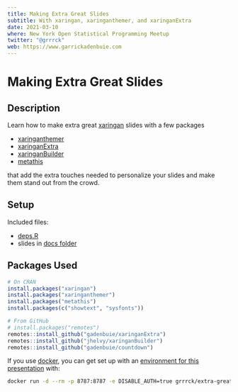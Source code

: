 ```yaml
---
title: Making Extra Great Slides
subtitle: With xaringan, xaringanthemer, and xaringanExtra
date: 2021-03-10
where: New York Open Statistical Programming Meetup
twitter: "@grrrck"
web: https://www.garrickadenbuie.com
---
```


[xaringan]: https://slides.yihui.org/xaringan/
[xaringanthemer]: https://pkg.garrickadenbuie.com/xaringanthemer
[xaringanExtra]: https://pkg.garrickadenbuie.com/xaringanExtra
[xaringanBuilder]: https://github.com/jhelvy/xaringanBuilder
[metathis]: https://pkg.garrickadenbuie.com/metathis
[grrrck]: https://twitter.com/grrrck
[gab]: https://www.garrickadenbuie.com
[docker]: https://www.docker.com/
[docker-image]: https://hub.docker.com/u/grrrck

# Making Extra Great Slides

## Description

Learn how to make extra great [xaringan] slides with a few packages

- [xaringanthemer]
- [xaringanExtra]
- [xaringanBuilder]
- [metathis]

that add the extra touches needed to personalize your slides and make them stand out from the crowd.

## Setup

Included files:

- [deps.R](deps.R)
- slides in [docs folder](docs)

## Packages Used

```r
# On CRAN
install.packages("xaringan")
install.packages("xaringanthemer")
install.packages("metathis")
install.packages(c("showtext", "sysfonts"))

# From GitHub
# install.packages("remotes")
remotes::install_github("gadenbuie/xaringanExtra")
remotes::install_github("jhelvy/xaringanBuilder")
remotes::install_github("gadenbuie/countdown")
```

If you use [docker], you can get set up with an [environment for this presentation][docker-image] with:

```bash
docker run -d --rm -p 8787:8787 -e DISABLE_AUTH=true grrrck/extra-great-slides
```